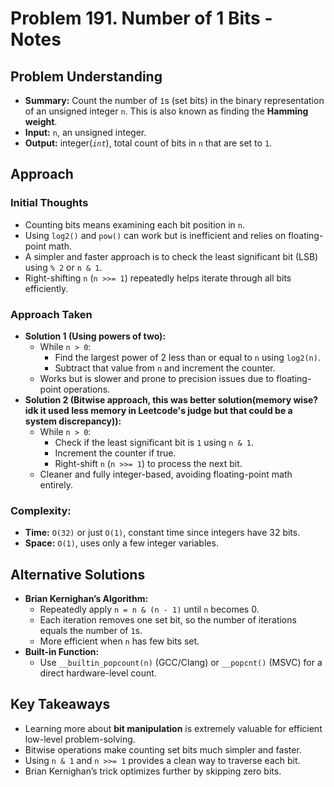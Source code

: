 # Problem 191. Number of 1 Bits - Notes

## Problem Understanding
- **Summary:** Count the number of `1`s (set bits) in the binary representation of an unsigned integer `n`. This is also known as finding the **Hamming weight**.  
- **Input:** `n`, an unsigned integer.  
- **Output:** integer(_`int`_), total count of bits in `n` that are set to `1`.  
<!-- - **Constraints:** Not explicitly stated in the prompt. -->

## Approach

### Initial Thoughts
- Counting bits means examining each bit position in `n`.
- Using `log2()` and `pow()` can work but is inefficient and relies on floating-point math.
- A simpler and faster approach is to check the least significant bit (LSB) using `% 2` or `n & 1`.
- Right-shifting `n` (`n >>= 1`) repeatedly helps iterate through all bits efficiently.

### Approach Taken
- **Solution 1 (Using powers of two):**
  - While `n > 0`:
    - Find the largest power of 2 less than or equal to `n` using `log2(n)`.
    - Subtract that value from `n` and increment the counter.
  - Works but is slower and prone to precision issues due to floating-point operations.
- **Solution 2 (Bitwise approach, this was better solution(memory wise? idk it used less memory in Leetcode's judge but that could be a system discrepancy)):**
  - While `n > 0`:
    - Check if the least significant bit is `1` using `n & 1`.
    - Increment the counter if true.
    - Right-shift `n` (`n >>= 1`) to process the next bit.
  - Cleaner and fully integer-based, avoiding floating-point math entirely.

### Complexity:
- **Time:** `O(32)` or just `O(1)`, constant time since integers have 32 bits.  
- **Space:** `O(1)`, uses only a few integer variables.  

<!--
## Challenges
### Obstacles Faced
- Remembering to use `n & 1` instead of `% 2` for clarity and efficiency.
- Handling potential issues with signed vs. unsigned bit shifts.
### Edge Cases
- `n = 0` → 0 bits set.
- Powers of two → exactly one bit set.
-->

## Alternative Solutions
- **Brian Kernighan’s Algorithm:**  
  - Repeatedly apply `n = n & (n - 1)` until `n` becomes 0.  
  - Each iteration removes one set bit, so the number of iterations equals the number of `1`s.  
  - More efficient when `n` has few bits set.
- **Built-in Function:**  
  - Use `__builtin_popcount(n)` (GCC/Clang) or `__popcnt()` (MSVC) for a direct hardware-level count.

## Key Takeaways
- Learning more about **bit manipulation** is extremely valuable for efficient low-level problem-solving.
- Bitwise operations make counting set bits much simpler and faster.  
- Using `n & 1` and `n >>= 1` provides a clean way to traverse each bit.  
- Brian Kernighan’s trick optimizes further by skipping zero bits.  
